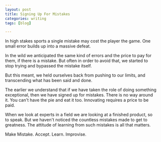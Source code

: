 ```yaml
---
layout: post
title: Signing Up For Mistakes
categories: writing
tags: [blog]

---
```


In high stakes sports a single mistake may cost the player the game. One small error builds up into a massive defeat.

In the wild we anticipated the same kind of errors and the price to pay for them, if there is a mistake. But often in order to avoid that, we started to stop trying and bypassed the mistake itself.

But this meant, we held ourselves back from pushing to our limits, and transcending what has been said and done. 

The earlier we understand that if we have taken the role of doing something exceptional, then we have signed up for mistakes. There is no way around it. You can't have the pie and eat it too. Innovating requires a price to be paid.

When we look at experts in a field we are looking at a finished product, so to speak. But we haven't noticed the countless mistakes made to get to greatness. The attitude of learning from such mistakes is all that matters.

Make Mistake. Accept. Learn. Improvise.